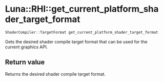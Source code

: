# Luna::RHI::get_current_platform_shader_target_format

```c++
ShaderCompiler::TargetFormat get_current_platform_shader_target_format()
```

Gets the desired shader compile target format that can be used for the current graphics API. 



## Return value
Returns the desired shader compile target format. 

